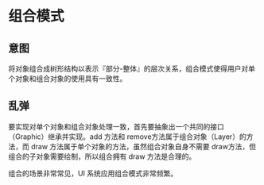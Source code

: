 # 组合模式

## 意图

将对象组合成树形结构以表示『部分-整体』的层次关系，组合模式使得用户对单个对象和组合对象的使用具有一致性。

## 乱弹

要实现对单个对象和组合对象处理一致，首先要抽象出一个共同的接口（Graphic）继承并实现。add 方法和 remove方法属于组合对象（Layer）的方法，而 draw 方法属于单个对象的方法，虽然组合对象自身不需要 draw方法，但组合的子对象需要绘制，所以组合拥有 draw 方法是合理的。

组合的场景非常常见，UI 系统应用组合模式非常频繁。




